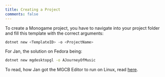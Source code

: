 ```yaml
---
title: Creating a Project
comments: false
---
```

To create a Monogame project, you have to navigate into your project folder and fill this template with the correct arguments:
```zsh
dotnet new <TemplateID> -o <ProjectName>
```
For Jan, the solution on Fedora being:
```zsh
dotnet new mgdesktopgl -o AJourneyOfMusic
```

To read, how Jan got the MGCB Editor to run on Linux, read [here](notes/Getting%20MGCB%20Editor%20to%20work%20on%20Linux.md).